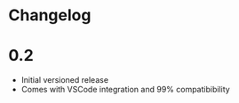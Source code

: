 # Changelog

# 0.2

* Initial versioned release
* Comes with VSCode integration and 99% compatibibility

